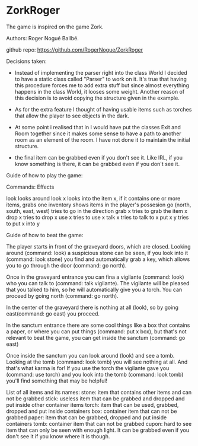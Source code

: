 # ZorkRoger
The game is inspired on the game Zork.

Authors: Roger Nogué Ballbé.

github repo: https://github.com/RogerNogue/ZorkRoger


Decisions taken:

- Instead of implementing the parser right into the class World I decided to have a static class
called "Parser" to work on it. It's true that having this procedure forces me to add extra stuff
but since almost everything happens in the class World, it looses some weight. Another reason of
this decision is to avoid copying the structure given in the example.

- As for the extra feature I thought of having usable items such as torches that allow the
player to see objects in the dark.

- At some point i realised that in I would have put the classes Exit and Room together since it
makes some sense to have a path to another room as an element of the room. I have not done it to
maintain the initial structure.

- the final item can be grabbed even if you don't see it. Like IRL, if you know something is there,
it can be grabbed even if you don't see it.

Guide of how to play the game:

Commands:						Effects

look							looks around
look x							looks into the item x, if it contains one or more items, grabs one
inventory						shows items in the player's possesion
go (north, south, east, west)	tries to go in the direction
grab x							tries to grab the item x
drop x							tries to drop x
use x							tries to use x
talk x							tries to talk to x
put x y 						tries to put x into y


Guide of how to beat the game:

The player starts in front of the graveyard doors, which are closed. Looking around (command: look)
a suspicious stone can be seen, if you look into it (command: look stone) you find and automatically
grab a key, which allows you to go through the door (command: go north).

Once in the graveyard entrance you can fina a vigilante (command: look) who you can talk to 
(command: talk vigilante). The vigilante will be pleased that you talked to him, so he will 
automatically give you a torch. You can proceed by going north (command: go north).

In the center of the graveyard there is nothing at all (look), so by going east(command: go east)
you proceed.

In the sanctum entrance there are some cool things like a box that contains a paper, or where you can
put things (command: put x box), but that's not relevant to beat the game, you can get inside
the sanctum (command: go east)

Once inside the sanctum you can look around (look) and see a tomb. Looking at the tomb 
(command: look tomb) you will see nothing at all. And that's what karma is for! If you use the
torch the vigilante gave you (command: use torch) and you look into the tomb (command: look tomb)
you'll find something that may be helpful!


List of all items and its names:
stone: 	item that contains other items and can not be grabbed
stick: 	useless item that can be grabbed and dropped and put inside other container items
torch: 	item that can be used, grabbed, dropped and put inside containers
box: 	container item that can not be grabbed
paper: 	item that can be grabbed, dropped and put inside containers
tomb: 	container item that can not be grabbed
cupon: 	hard to see item that can only be seen with enough light. It can be grabbed even if you
		don't see it if you know where it is though.
